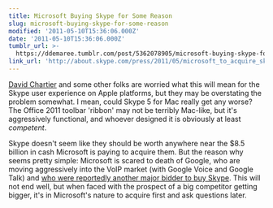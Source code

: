 ```yaml
---
title: Microsoft Buying Skype for Some Reason
slug: microsoft-buying-skype-for-some-reason
modified: '2011-05-10T15:36:06.000Z'
date: '2011-05-10T15:36:06.000Z'
tumblr_url: >-
  https://ddemaree.tumblr.com/post/5362078905/microsoft-buying-skype-for-some-reason
link_url: 'http://about.skype.com/press/2011/05/microsoft_to_acquire_skype.html'
---
```

[David Chartier](http://blog.onefps.net/post/5360781381) and some other folks are worried what this will mean for the Skype user experience on Apple platforms, but they may be overstating the problem somewhat. I mean, could Skype 5 for Mac really get any worse? The Office 2011 toolbar 'ribbon' may not be terribly Mac-like, but it's aggressively functional, and whoever designed it is obviously at least _competent_.

Skype doesn't seem like they should be worth anywhere near the $8.5 billion in cash Microsoft is paying to acquire them. But the reason why seems pretty simple: Microsoft is scared to death of Google, who are moving aggressively into the VoIP market (with Google Voice and Google Talk) and [who were reportedly another major bidder to buy Skype](http://online.wsj.com/article/SB10001424052748703730804576313932659388852.html?mod=WSJ_hp_LEFTTopStories). This will not end well, but when faced with the prospect of a big competitor getting bigger, it's in Microsoft's nature to acquire first and ask questions later.
